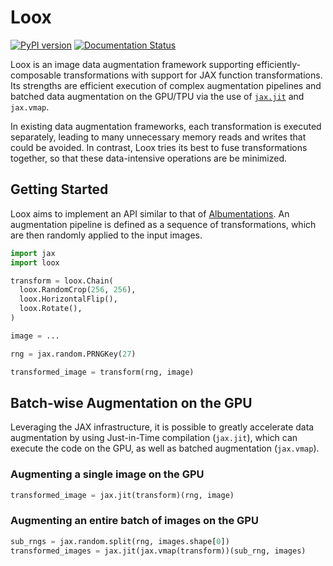 # Loox
[![PyPI version](https://badge.fury.io/py/loox.svg)](https://pypi.org/project/loox/) [![Documentation Status](https://readthedocs.org/projects/loox/badge/?version=latest)](https://loox.readthedocs.io/en/latest/?badge=latest)

Loox is an image data augmentation framework supporting efficiently-composable transformations
with support for JAX function transformations.
Its strengths are efficient execution of complex augmentation pipelines and batched data augmentation on the GPU/TPU via the use of [`jax.jit`](jax:jax-jit) and `jax.vmap`.

In existing data augmentation frameworks,
each transformation is executed separately,
leading to many unnecessary memory reads and writes that could be avoided.
In contrast, Loox tries its best to fuse transformations together,
so that these data-intensive operations are be minimized.

## Getting Started

Loox aims to implement an API similar to that of [Albumentations](https://albumentations.ai).
An augmentation pipeline is defined as a sequence of transformations,
which are then randomly applied to the input images.

```python
import jax
import loox

transform = loox.Chain(
  loox.RandomCrop(256, 256),
  loox.HorizontalFlip(),
  loox.Rotate(),
)

image = ...

rng = jax.random.PRNGKey(27)

transformed_image = transform(rng, image)
```

## Batch-wise Augmentation on the GPU

Leveraging the JAX infrastructure,
it is possible to greatly accelerate data augmentation by using Just-in-Time compilation (`jax.jit`),
which can execute the code on the GPU, as well as batched augmentation (`jax.vmap`).

### Augmenting a single image on the GPU
```python
transformed_image = jax.jit(transform)(rng, image)
```

### Augmenting an entire batch of images on the GPU
```python
sub_rngs = jax.random.split(rng, images.shape[0])
transformed_images = jax.jit(jax.vmap(transform))(sub_rng, images)
```

